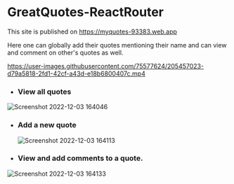 # GreatQuotes-ReactRouter

This site is published on https://myquotes-93383.web.app

Here one can globally add their quotes mentioning their name and can view and comment on other's quotes as well.

https://user-images.githubusercontent.com/75577624/205457023-d79a5818-2fd1-42cf-a43d-e18b6800407c.mp4


- ### View all quotes
  
![Screenshot 2022-12-03 164046](https://user-images.githubusercontent.com/75577624/205456717-73ddee19-a189-4cd3-9d5f-0a67fd47292a.png)


- ### Add a new quote

  ![Screenshot 2022-12-03 164113](https://user-images.githubusercontent.com/75577624/205456750-641cfb72-30b3-466e-a72b-a5837b038fe7.png)


- ### View and add comments to a quote.

![Screenshot 2022-12-03 164133](https://user-images.githubusercontent.com/75577624/205456772-27738364-54f2-4b79-a7a3-a5ef8b574ee0.png)
